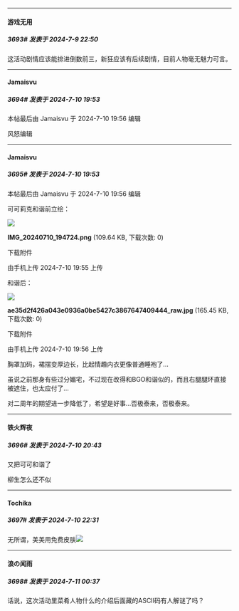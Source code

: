 ﻿
*****

####  游戏无用  
##### 3693#       发表于 2024-7-9 22:50

这活动剧情应该能排进倒数前三，新狂应该有后续剧情，目前人物毫无魅力可言。


*****

####  Jamaisvu  
##### 3694#       发表于 2024-7-10 19:53

 本帖最后由 Jamaisvu 于 2024-7-10 19:56 编辑 

风怒编辑

*****

####  Jamaisvu  
##### 3695#       发表于 2024-7-10 19:53

 本帖最后由 Jamaisvu 于 2024-7-10 19:56 编辑 

可可莉克和谐前立绘：

<img src="https://img.saraba1st.com/forum/202407/10/195557p2jhzhl93lupkffl.png" referrerpolicy="no-referrer">

<strong>IMG_20240710_194724.png</strong> (109.64 KB, 下载次数: 0)

下载附件

由手机上传
2024-7-10 19:55 上传

和谐后：

<img src="https://img.saraba1st.com/forum/202407/10/195612lb99ewocoz74aekd.jpg" referrerpolicy="no-referrer">

<strong>ae35d2f426a043e0936a0be5427c3867647409444_raw.jpg</strong> (165.45 KB, 下载次数: 0)

下载附件

由手机上传
2024-7-10 19:56 上传

胸罩加码，裙摆变厚边长，比起情趣内衣更像普通睡袍了...

虽说之前那身有些过分媚宅，不过现在改得和BGO和谐似的，而且右腿腿环直接被遮住，也太应付了...

对二周年的期望进一步降低了，希望是好事...否极泰来，否极泰来。


*****

####  铁火辉夜  
##### 3696#       发表于 2024-7-10 20:43

又把可可和谐了

柳生怎么还不似


*****

####  Tochika  
##### 3697#       发表于 2024-7-10 22:31

无所谓，美美用免费皮肤<img src="https://static.saraba1st.com/image/smiley/face2017/074.png" referrerpolicy="no-referrer">


*****

####  浪の闻雨  
##### 3698#       发表于 2024-7-11 00:37

话说，这次活动里菜肴人物什么的介绍后面藏的ASCII码有人解谜了吗？

